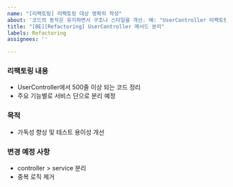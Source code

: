 ```yaml
---
name: "[리팩토링] 리팩토링 대상 명확히 작성"
about: '코드의 동작은 유지하면서 구조나 스타일을 개선. 예: "UserController 리팩토링"'
title: "[BE][Refactoring] UserController 메서드 분리"
labels: Refactoring
assignees: ''

---
```


### 리팩토링 내용
- UserController에서 500줄 이상 되는 코드 정리
- 주요 기능별로 서비스 단으로 분리 예정

### 목적
- 가독성 향상 및 테스트 용이성 개선

### 변경 예정 사항
- controller > service 분리
- 중복 로직 제거
